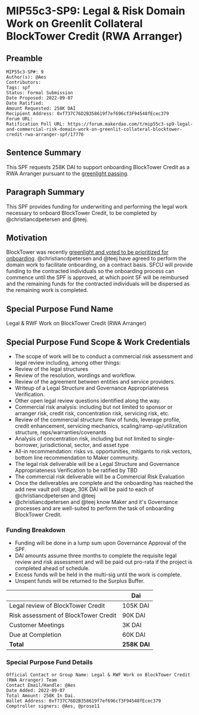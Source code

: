 # MIP55c3-SP9: Legal & Risk Domain Work on Greenlit Collateral BlockTower Credit (RWA Arranger)

## Preamble

```
MIP55c3-SP#: 9
Author(s): @Aes
Contributors:
Tags: spf
Status: Formal Submission
Date Proposed: 2022-09-07
Date Ratified:
Amount Requested: 258K DAI
Recipient Address: 0xf737C76D2B358619f7ef696cf3F94548fEcec379
Forum URL:
Ratification Poll URL: https://forum.makerdao.com/t/mip55c3-sp9-legal-and-commercial-risk-domain-work-on-greenlit-collateral-blocktower-credit-rwa-arranger-spf/17776
```

## Sentence Summary

This SPF requests 258K DAI to support onboarding BlockTower Credit as a RWA Arranger pursuant to the [greenlight passing](https://vote.makerdao.com/polling/QmY85FT6#vote-breakdown).

## Paragraph Summary

This SPF provides funding for underwriting and performing the legal work necessary to onboard BlockTower Credit, to be completed by @christiancdpetersen and @teej.

## Motivation

BlockTower was recently [greenlight and voted to be prioritized for onboarding](https://vote.makerdao.com/polling/QmY85FT6#poll-detail). @christiancdpetersen and @teej have agreed to perform the domain work to facilitate onboarding, on a contract basis. SFCU will provide funding to the contracted individuals so the onboarding process can commence until the SPF is approved, at which point SF will be reimbursed and the remaining funds for the contracted individuals will be dispersed as the remaining work is completed.

## Special Purpose Fund Name

Legal & RWF Work on BlockTower Credit (RWA Arranger)

## Special Purpose Fund Scope & Work Credentials

* The scope of work will be to conduct a commercial risk assessment and legal review including, among other things:
 * Review of the legal structures
 * Review of the resolution, wordings and workflow.
 * Review of the agreement between entities and service providers.
 * Writeup of a Legal Structure and Governance Appropriateness Verification.
 * Other open legal review questions identified along the way.
 * Commercial risk analysis: including but not limited to sponsor or arranger risk, credit risk, concentration risk, servicing risk, etc.   
 * Review of the commercial structure: flow of funds, leverage profile, credit enhancement, servicing mechanics, scaling/ramp-up/utilization structure, reps/warranties/covenants
* Analysis of concentration risk, including but not limited to single-borrower, jurisdictional, sector, and asset type
* All-in recommendation: risks vs. opportunities, mitigants to risk vectors, bottom line recommendation to Maker community.
* The legal risk deliverable will be a Legal Structure and Governance Appropriateness Verification to be ratified by TBD
* The commercial risk deliverable will be a Commercial Risk Evaluation
* Once the deliverables are complete and the onboarding has reached the add new vault poll stage, 30K DAI will be paid to each of @christiancdpetersen and @teej
* @christiancdpetersen and @teej know Maker and it's Governance processes and are well-suited to perform the task of onboarding BlockTower Credit.

### Funding Breakdown

* Funding will be done in a lump sum upon Governance Approval of the SPF.
* DAI amounts assume three months to complete the requisite legal review and risk assessment and will be paid out pro-rata if the project is completed ahead of schedule.
* Excess funds will be held in the multi-sig until the work is complete.
* Unspent funds will be returned to the Surplus Buffer.

||Dai|
| --- | --- |
|Legal review of BlockTower Credit | 105K DAI
|Risk assessment of BlockTower Credit| 90K DAI
|Customer Meetings| 3K DAI
|Due at Completion|60K DAI
|**Total**|**258K DAI**|

### Special Purpose Fund Details

```
Official Contact or Group Name: Legal & RWF Work on BlockTower Credit (RWA Arranger) Team
Contact Email/Handle: @Aes
Date Added: 2022-09-07
Total Amount: 258K In Dai.
Wallet Address: 0xf737C76D2B358619f7ef696cf3F94548fEcec379
Comptroller signers: @Aes, @prose11
```

